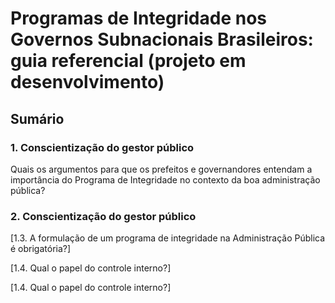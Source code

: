 # **Programas de Integridade nos Governos Subnacionais Brasileiros: guia referencial (projeto em desenvolvimento)** #

## Sumário

### **1. Conscientização do gestor público**

Quais os argumentos para que os prefeitos e governandores entendam a importância do Programa de Integridade no contexto da boa administração pública?

### **2. Conscientização do gestor público**


[1.3. A formulação de um programa de integridade na Administração Pública é obrigatória?]

[1.4. Qual o papel do controle interno?]

[1.4. Qual o papel do controle interno?]
